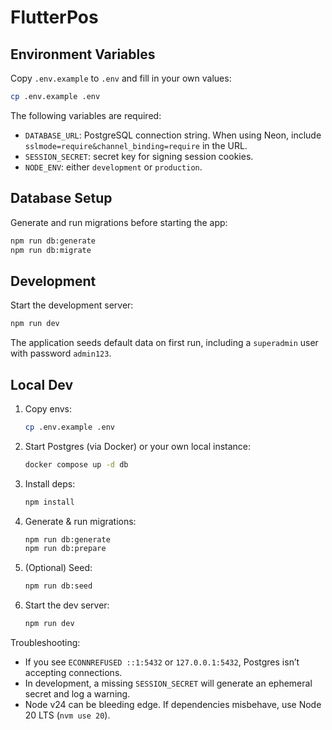 # FlutterPos

## Environment Variables

Copy `.env.example` to `.env` and fill in your own values:

```bash
cp .env.example .env
```

The following variables are required:

- `DATABASE_URL`: PostgreSQL connection string. When using Neon, include `sslmode=require&channel_binding=require` in the URL.
- `SESSION_SECRET`: secret key for signing session cookies.
- `NODE_ENV`: either `development` or `production`.

## Database Setup

Generate and run migrations before starting the app:

```bash
npm run db:generate
npm run db:migrate
```

## Development

Start the development server:

```bash
npm run dev
```

The application seeds default data on first run, including a `superadmin` user with password `admin123`.

## Local Dev

1. Copy envs:
   ```bash
   cp .env.example .env
   ```

2. Start Postgres (via Docker) or your own local instance:

   ```bash
   docker compose up -d db
   ```

3. Install deps:

   ```bash
   npm install
   ```

4. Generate & run migrations:

   ```bash
   npm run db:generate
   npm run db:prepare
   ```

5. (Optional) Seed:

   ```bash
   npm run db:seed
   ```

6. Start the dev server:

   ```bash
   npm run dev
   ```

Troubleshooting:

* If you see `ECONNREFUSED ::1:5432` or `127.0.0.1:5432`, Postgres isn’t accepting connections.
* In development, a missing `SESSION_SECRET` will generate an ephemeral secret and log a warning.
* Node v24 can be bleeding edge. If dependencies misbehave, use Node 20 LTS (`nvm use 20`).


